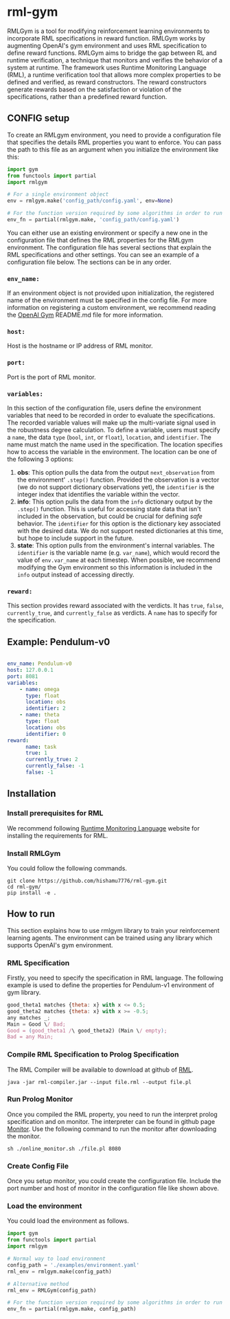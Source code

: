 # rml-gym
RMLGym is a tool for modifying reinforcement learning environments to incorporate RML specifications in reward function. RMLGym works by augmenting OpenAI's gym environment and uses RML specification to define reward functions. RMLGym aims to bridge the gap between RL and runtime verification, a technique that monitors and verifies the behavior of a system at runtime. The framework uses Runtime Monitoring Language (RML), a runtime verification tool that allows more complex properties to be defined and verified, as reward constructors. The reward constructors generate rewards based on the satisfaction or violation of the specifications, rather than a predefined reward function.

## CONFIG setup
To create an RMLgym environment, you need to provide a configuration file that specifies the details RML properties you want to enforce. You can pass the path to this file as an argument when you initialize the environment like this:
 
```Python
import gym
from functools import partial
import rmlgym

# For a single environment object
env = rmlgym.make('config_path/config.yaml', env=None)

# For the function version required by some algorithms in order to run simulations in parallel
env_fn = partial(rmlgym.make, 'config_path/config.yaml')
```

You can either use an existing environment or specify a new one in the configuration file that defines the RML properties for the RMLgym environment. The configuration file has several sections that explain the RML specifications and other settings. You can see an example of a configuration file below. The sections can be in any order.

### ```env_name:```
If an environment object is not provided upon initialization, the registered name of the environment must be specified in the config file. For more information on registering a custom environment, we recommend reading the [OpenAI Gym](https://github.com/openai/gym) README.md file for more information.

### ```host:```
Host is the hostname or IP address of RML monitor.

### ```port:```
Port is the port of RML monitor.

### ```variables:```
In this section of the configuration file, users define the environment variables that need to be recorded in order to evaluate the specifications. The recorded variable values will make up the multi-variate signal used in the robustness degree calculation. To define a variable, users must specify a `name`, the data `type` (`bool`, `int`, or `float`), `location`, and `identifier`. The name must match the name used in the specification. The location specifies how to access the variable in the environment. The location can be one of the following 3 options: 
1. __obs__: This option pulls the data from the output `next_observation` from the environment' `.step()` function. Provided the observation is a vector (we do not support dictionary observations yet), the `identifier` is the integer index that identifies the variable within the vector.
2. __info__: This option pulls the data from the `info` dictionary output by the `.step()` function. This is useful for accessing state data that isn't included in the observation, but could be crucial for defining _safe_ behavior. The `identifier` for this option is the dictionary key associated with the desired data. We do not support nested dictionaries at this time, but hope to include support in the future.
3. __state__: This option pulls from the environment's internal variables. The `identifier` is the variable name (e.g. `var_name`), which would record the value of `env.var_name` at each timestep. When possible, we recommend modifying the Gym environment so this information is included in the `info` output instead of accessing directly. 

### ```reward:```
This section provides reward associated with the verdicts. It has `true`, `false`, `currently_true`, and `currently_false` as verdicts. A `name` has to specify for the specification.


## Example: Pendulum-v0
```yaml

env_name: Pendulum-v0
host: 127.0.0.1
port: 8081
variables:
    - name: omega
      type: float
      location: obs
      identifier: 2
    - name: theta
      type: float
      location: obs
      identifier: 0
reward:
      name: task
      true: 1
      currently_true: 2
      currently_false: -1
      false: -1
```

## Installation
### Install prerequisites for RML
We recommend following [Runtime Monitoring Language](https://rmlatdibris.github.io/implementation.html) website for installing the requirements for RML.
### Install RMLGym
You could follow the following commands.
```
git clone https://github.com/hishamu7776/rml-gym.git
cd rml-gym/
pip install -e .

```
## How to run
This section explains how to use rmlgym library to train your reinforcement learning agents. The environment can be trained using any library which supports OpenAI's gym environment. 
### RML Specification 
Firstly, you need to specify the specification in RML language. The following example is used to define the properties for Pendulum-v1 environment of gym library.
```js
good_theta1 matches {theta: x} with x <= 0.5;
good_theta2 matches {theta: x} with x >= -0.5;
any matches _;
Main = Good \/ Bad;
Good = (good_theta1 /\ good_theta2) (Main \/ empty);
Bad = any Main;
```
### Compile RML Specification to Prolog Specification
The RML Compiler will be available to download at github of [RML](https://github.com/RMLatDIBRIS/compiler).
```shell
java -jar rml-compiler.jar --input file.rml --output file.pl
```

### Run Prolog Monitor
Once you compiled the RML property, you need to run the interpret prolog specification and on monitor. The interpreter can be found in github page [Monitor](https://github.com/RMLatDIBRIS/monitor). Use the following command to run the monitor after downloading the monitor.
```shell
sh ./online_monitor.sh ./file.pl 8080
```
### Create Config File
Once you setup monitor, you could create the configuration file. Include the port number and host of monitor in the configuration file like shown above.

### Load the environment

You could load the environment as follows.
```Python
import gym
from functools import partial
import rmlgym

# Normal way to load environment
config_path = './examples/environment.yaml'
rml_env = rmlgym.make(config_path)

# Alternative method
rml_env = RMLGym(config_path)

# For the function version required by some algorithms in order to run simulations in parallel
env_fn = partial(rmlgym.make, config_path)

```
